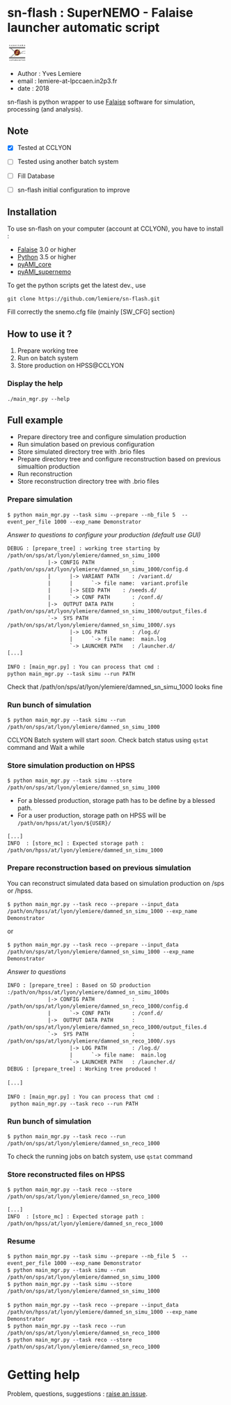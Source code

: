 # sn-flash : SuperNEMO - Falaise launcher automatic script 

<img src="https://github.com/lemiere/sn-flash/blob/master/resources/logo_sn-flash.png" width="9%"></img>

* Author : Yves Lemiere
* email  : lemiere-at-lpccaen.in2p3.fr
* date   : 2018 


sn-flash is python wrapper to use [Falaise](https://github.com/SuperNEMO-DBD/Falaise) software for simulation, processing (and analysis).



## Note

- [x] Tested at CCLYON
- [ ] Tested using another batch system
- [ ] Fill Database
- [ ] sn-flash initial configuration to improve


## Installation

To use sn-flash on your computer (account at CCLYON), you have to install :
- [Falaise](https://github.com/SuperNEMO-DBD/Falaise) 3.0 or higher
- [Python](https://www.python.org/downloads/source/) 3.5 or higher
- [pyAMI_core](https://pypi.python.org/pypi/pyAMI_core/)
- [pyAMI_supernemo](https://pypi.python.org/pypi/pyAMI_supernemo/)


To get the python scripts get the latest dev., use 
```
git clone https://github.com/lemiere/sn-flash.git
```

Fill correctly the snemo.cfg file (mainly [SW_CFG] section)





## How to use it ?

1. Prepare working tree
2. Run on batch system
3. Store production on HPSS@CCLYON

### Display the help

```
./main_mgr.py --help
```

## Full example


+ Prepare directory tree and configure simulation production
+ Run simulation based on previous configuration
+ Store simulated directory tree with .brio files
+ Prepare directory tree and configure reconstruction based on previous simualtion production
+ Run reconstruction 
+ Store reconstruction directory tree with .brio files

### Prepare simulation 

```
$ python main_mgr.py --task simu --prepare --nb_file 5  --event_per_file 1000 --exp_name Demonstrator
```

*Answer to questions to configure your production (default use GUI)*

```
DEBUG : [prepare_tree] : working tree starting by /path/on/sps/at/lyon/ylemiere/damned_sn_simu_1000
             |-> CONFIG PATH            : /path/on/sps/at/lyon/ylemiere/damned_sn_simu_1000/config.d
             |      |-> VARIANT PATH    : /variant.d/
             |      |      `-> file name:  variant.profile
             |      |-> SEED PATH    : /seeds.d/
             |      `-> CONF PATH       : /conf.d/
             |->  OUTPUT DATA PATH      : /path/on/sps/at/lyon/ylemiere/damned_sn_simu_1000/output_files.d
             `->  SYS PATH              : /path/on/sps/at/lyon/ylemiere/damned_sn_simu_1000/.sys
                    |-> LOG PATH        : /log.d/
                    |      `-> file name:  main.log
                    `-> LAUNCHER PATH   : /launcher.d/
[...]

INFO : [main_mgr.py] : You can process that cmd :
python main_mgr.py --task simu --run PATH
```

Check that /path/on/sps/at/lyon/ylemiere/damned_sn_simu_1000 looks fine


### Run bunch of simulation 

```
$ python main_mgr.py --task simu --run   /path/on/sps/at/lyon/ylemiere/damned_sn_simu_1000
``` 

CCLYON Batch system will start *soon*. 
Check batch status using `qstat` command and Wait a while



### Store simulation production on HPSS

```
$ python main_mgr.py --task simu --store  /path/on/sps/at/lyon/ylemiere/damned_sn_simu_1000
```

+ For a blessed production, storage path has to be define by a blessed path.
+ For a user production, storage path on HPSS will be ` /path/on/hpss/at/lyon/${USER}/`

```
[...]
INFO  : [store_mc] : Expected storage path : /path/on/hpss/at/lyon/ylemiere/damned_sn_simu_1000
```


### Prepare reconstruction based on previous simulation

You can reconstruct simulated data based on simulation production on /sps or /hpss.

```
$ python main_mgr.py --task reco --prepare --input_data  /path/on/hpss/at/lyon/ylemiere/damned_sn_simu_1000 --exp_name Demonstrator
```
or
```
$ python main_mgr.py --task reco --prepare --input_data  /path/on/sps/at/lyon/ylemiere/damned_sn_simu_1000 --exp_name Demonstrator
```

*Answer to questions*

```
INFO : [prepare_tree] : Based on SD production :/path/on/hpss/at/lyon/ylemiere/damned_sn_simu_1000s
             |-> CONFIG PATH            : /path/on/sps/at/lyon/ylemiere/damned_sn_reco_1000/config.d
             |      `-> CONF PATH       : /conf.d/
             |->  OUTPUT DATA PATH      : /path/on/sps/at/lyon/ylemiere/damned_sn_reco_1000/output_files.d
             `->  SYS PATH              : /path/on/sps/at/lyon/ylemiere/damned_sn_reco_1000/.sys
                    |-> LOG PATH        : /log.d/
                    |      `-> file name:  main.log
                    `-> LAUNCHER PATH   : /launcher.d/
DEBUG : [prepare_tree] : Working tree produced ! 

[...]

INFO : [main_mgr.py] : You can process that cmd :
 python main_mgr.py --task reco --run PATH
```

### Run bunch of simulation 

```
$ python main_mgr.py --task reco --run /path/on/sps/at/lyon/ylemiere/damned_sn_reco_1000
```

To check the running jobs on batch system, use `qstat` command



### Store reconstructed files on HPSS

```
$ python main_mgr.py --task reco --store /path/on/sps/at/lyon/ylemiere/damned_sn_reco_1000
```

```
[...]
INFO  : [store_mc] : Expected storage path : /path/on/hpss/at/lyon/ylemiere/damned_sn_reco_1000
```

### Resume


```
$ python main_mgr.py --task simu --prepare --nb_file 5  --event_per_file 1000 --exp_name Demonstrator
$ python main_mgr.py --task simu --run   /path/on/sps/at/lyon/ylemiere/damned_sn_simu_1000
$ python main_mgr.py --task simu --store  /path/on/sps/at/lyon/ylemiere/damned_sn_simu_1000

$ python main_mgr.py --task reco --prepare --input_data  /path/on/hpss/at/lyon/ylemiere/damned_sn_simu_1000 --exp_name Demonstrator
$ python main_mgr.py --task reco --run /path/on/sps/at/lyon/ylemiere/damned_sn_reco_1000
$ python main_mgr.py --task reco --store /path/on/sps/at/lyon/ylemiere/damned_sn_reco_1000

```


# Getting help

Problem, questions, suggestions : [raise an issue](https://github.com/lemiere/sn-flash/issues).




